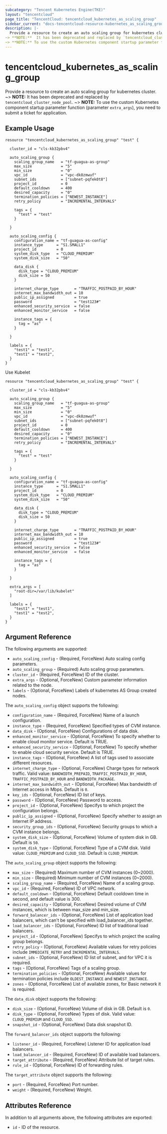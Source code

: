 ```yaml
---
subcategory: "Tencent Kubernetes Engine(TKE)"
layout: "tencentcloud"
page_title: "TencentCloud: tencentcloud_kubernetes_as_scaling_group"
sidebar_current: "docs-tencentcloud-resource-kubernetes_as_scaling_group"
description: |-
  Provide a resource to create an auto scaling group for kubernetes cluster.
~> **NOTE:**  It has been deprecated and replaced by `tencentcloud_cluster_node_pool`.
~> **NOTE:** To use the custom Kubernetes component startup parameter function (parameter `extra_args`), you need to submit a ticket for application.
---
```


# tencentcloud_kubernetes_as_scaling_group

Provide a resource to create an auto scaling group for kubernetes cluster.
~> **NOTE:**  It has been deprecated and replaced by `tencentcloud_cluster_node_pool`.
~> **NOTE:** To use the custom Kubernetes component startup parameter function (parameter `extra_args`), you need to submit a ticket for application.

## Example Usage

```hcl
resource "tencentcloud_kubernetes_as_scaling_group" "test" {

  cluster_id = "cls-kb32pbv4"

  auto_scaling_group {
    scaling_group_name   = "tf-guagua-as-group"
    max_size             = "5"
    min_size             = "0"
    vpc_id               = "vpc-dk8zmwuf"
    subnet_ids           = ["subnet-pqfek0t8"]
    project_id           = 0
    default_cooldown     = 400
    desired_capacity     = "0"
    termination_policies = ["NEWEST_INSTANCE"]
    retry_policy         = "INCREMENTAL_INTERVALS"

    tags = {
      "test" = "test"
    }

  }

  auto_scaling_config {
    configuration_name = "tf-guagua-as-config"
    instance_type      = "S1.SMALL1"
    project_id         = 0
    system_disk_type   = "CLOUD_PREMIUM"
    system_disk_size   = "50"

    data_disk {
      disk_type = "CLOUD_PREMIUM"
      disk_size = 50
    }

    internet_charge_type       = "TRAFFIC_POSTPAID_BY_HOUR"
    internet_max_bandwidth_out = 10
    public_ip_assigned         = true
    password                   = "test123#"
    enhanced_security_service  = false
    enhanced_monitor_service   = false

    instance_tags = {
      tag = "as"
    }

  }

  labels = {
    "test1" = "test1",
    "test1" = "test2",
  }
}
```

Use Kubelet

```hcl
resource "tencentcloud_kubernetes_as_scaling_group" "test" {

  cluster_id = "cls-kb32pbv4"

  auto_scaling_group {
    scaling_group_name   = "tf-guagua-as-group"
    max_size             = "5"
    min_size             = "0"
    vpc_id               = "vpc-dk8zmwuf"
    subnet_ids           = ["subnet-pqfek0t8"]
    project_id           = 0
    default_cooldown     = 400
    desired_capacity     = "0"
    termination_policies = ["NEWEST_INSTANCE"]
    retry_policy         = "INCREMENTAL_INTERVALS"

    tags = {
      "test" = "test"
    }

  }

  auto_scaling_config {
    configuration_name = "tf-guagua-as-config"
    instance_type      = "S1.SMALL1"
    project_id         = 0
    system_disk_type   = "CLOUD_PREMIUM"
    system_disk_size   = "50"

    data_disk {
      disk_type = "CLOUD_PREMIUM"
      disk_size = 50
    }

    internet_charge_type       = "TRAFFIC_POSTPAID_BY_HOUR"
    internet_max_bandwidth_out = 10
    public_ip_assigned         = true
    password                   = "test123#"
    enhanced_security_service  = false
    enhanced_monitor_service   = false

    instance_tags = {
      tag = "as"
    }

  }

  extra_args = [
    "root-dir=/var/lib/kubelet"
  ]

  labels = {
    "test1" = "test1",
    "test1" = "test2",
  }
}
```

## Argument Reference

The following arguments are supported:

* `auto_scaling_config` - (Required, ForceNew) Auto scaling config parameters.
* `auto_scaling_group` - (Required) Auto scaling group parameters.
* `cluster_id` - (Required, ForceNew) ID of the cluster.
* `extra_args` - (Optional, ForceNew) Custom parameter information related to the node.
* `labels` - (Optional, ForceNew) Labels of kubernetes AS Group created nodes.

The `auto_scaling_config` object supports the following:

* `configuration_name` - (Required, ForceNew) Name of a launch configuration.
* `instance_type` - (Required, ForceNew) Specified types of CVM instance.
* `data_disk` - (Optional, ForceNew) Configurations of data disk.
* `enhanced_monitor_service` - (Optional, ForceNew) To specify whether to enable cloud monitor service. Default is TRUE.
* `enhanced_security_service` - (Optional, ForceNew) To specify whether to enable cloud security service. Default is TRUE.
* `instance_tags` - (Optional, ForceNew) A list of tags used to associate different resources.
* `internet_charge_type` - (Optional, ForceNew) Charge types for network traffic. Valid value: `BANDWIDTH_PREPAID`, `TRAFFIC_POSTPAID_BY_HOUR`, `TRAFFIC_POSTPAID_BY_HOUR` and `BANDWIDTH_PACKAGE`.
* `internet_max_bandwidth_out` - (Optional, ForceNew) Max bandwidth of Internet access in Mbps. Default is `0`.
* `key_ids` - (Optional, ForceNew) ID list of keys.
* `password` - (Optional, ForceNew) Password to access.
* `project_id` - (Optional, ForceNew) Specifys to which project the configuration belongs.
* `public_ip_assigned` - (Optional, ForceNew) Specify whether to assign an Internet IP address.
* `security_group_ids` - (Optional, ForceNew) Security groups to which a CVM instance belongs.
* `system_disk_size` - (Optional, ForceNew) Volume of system disk in GB. Default is `50`.
* `system_disk_type` - (Optional, ForceNew) Type of a CVM disk. Valid value: `CLOUD_PREMIUM` and `CLOUD_SSD`. Default is `CLOUD_PREMIUM`.

The `auto_scaling_group` object supports the following:

* `max_size` - (Required) Maximum number of CVM instances (0~2000).
* `min_size` - (Required) Minimum number of CVM instances (0~2000).
* `scaling_group_name` - (Required, ForceNew) Name of a scaling group.
* `vpc_id` - (Required, ForceNew) ID of VPC network.
* `default_cooldown` - (Optional, ForceNew) Default cooldown time in second, and default value is 300.
* `desired_capacity` - (Optional, ForceNew) Desired volume of CVM instances, which is between max_size and min_size.
* `forward_balancer_ids` - (Optional, ForceNew) List of application load balancers, which can't be specified with load_balancer_ids together.
* `load_balancer_ids` - (Optional, ForceNew) ID list of traditional load balancers.
* `project_id` - (Optional, ForceNew) Specifys to which project the scaling group belongs.
* `retry_policy` - (Optional, ForceNew) Available values for retry policies include `IMMEDIATE_RETRY` and `INCREMENTAL_INTERVALS`.
* `subnet_ids` - (Optional, ForceNew) ID list of subnet, and for VPC it is required.
* `tags` - (Optional, ForceNew) Tags of a scaling group.
* `termination_policies` - (Optional, ForceNew) Available values for termination policies include `OLDEST_INSTANCE` and `NEWEST_INSTANCE`.
* `zones` - (Optional, ForceNew) List of available zones, for Basic network it is required.

The `data_disk` object supports the following:

* `disk_size` - (Optional, ForceNew) Volume of disk in GB. Default is `0`.
* `disk_type` - (Optional, ForceNew) Types of disk. Valid value: `CLOUD_PREMIUM` and `CLOUD_SSD`.
* `snapshot_id` - (Optional, ForceNew) Data disk snapshot ID.

The `forward_balancer_ids` object supports the following:

* `listener_id` - (Required, ForceNew) Listener ID for application load balancers.
* `load_balancer_id` - (Required, ForceNew) ID of available load balancers.
* `target_attribute` - (Required, ForceNew) Attribute list of target rules.
* `rule_id` - (Optional, ForceNew) ID of forwarding rules.

The `target_attribute` object supports the following:

* `port` - (Required, ForceNew) Port number.
* `weight` - (Required, ForceNew) Weight.

## Attributes Reference

In addition to all arguments above, the following attributes are exported:

* `id` - ID of the resource.



